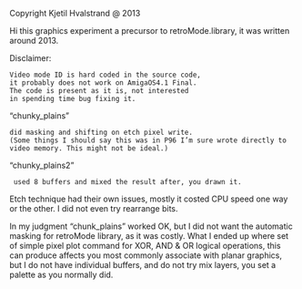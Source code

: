 Copyright Kjetil Hvalstrand @ 2013

Hi this graphics experiment a precursor to retroMode.library, it was written around 2013.

Disclaimer:

    Video mode ID is hard coded in the source code, 
    it probably does not work on AmigaOS4.1 Final.
    The code is present as it is, not interested 
    in spending time bug fixing it.

“chunky_plains” 

    did masking and shifting on etch pixel write.
    (Some things I should say this was in P96 I’m sure wrote directly to video memory. This might not be ideal.)

“chunky_plains2” 

     used 8 buffers and mixed the result after, you drawn it.

Etch technique had their own issues, mostly it costed CPU speed one way or the other. I did not even try rearrange bits. 

In my judgment “chunk_plains” worked OK, but I did not want the automatic masking for retroMode library, as it was costly. What I ended up where set of simple pixel plot command for XOR, AND & OR logical operations, this can produce affects you most commonly associate with planar graphics, but I do not have individual buffers, and do not try mix layers, you set a palette as you normally did.
